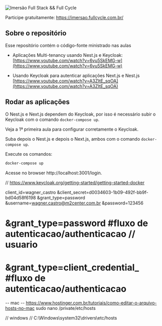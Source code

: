![Imersão Full Stack && Full Cycle](https://events-fullcycle.s3.amazonaws.com/events-fullcycle/static/site/img/grupo_4417.png)

Participe gratuitamente: https://imersao.fullcycle.com.br/

## Sobre o repositório
Esse repositório contém o código-fonte ministrado nas aulas 

* Aplicações Multi-tenancy usando Nest.js e Keycloak: [https://www.youtube.com/watch?v=6vu5SkEMG-w](https://www.youtube.com/watch?v=6vu5SkEMG-w)

* Usando Keycloak para autenticar aplicações Next.js e Nest.js [https://www.youtube.com/watch?v=A3ZItE_sqOA](https://www.youtube.com/watch?v=A3ZItE_sqOA)

## Rodar as aplicações

O Nest.js e Next.js dependem do Keycloak, por isso é necessário subir o Keycloak com o comando `docker-compose up`.

Veja a 1ª primeira aula para configurar corretamente o Keycloak.

Suba depois o Nest.js e depois o Next.js, ambos com o comando `docker-compose up`.

Execute os comandos:

```bash
docker-compose up
```

Acesse no browser http://localhost:3001/login.

// https://www.keycloak.org/getting-started/getting-started-docker


client_id=wagner_castro
&client_secret=d0034603-1b09-492f-bb9f-bd04d58f6198
&grant_type=password
&username=wagner.castro@m2center.com.br
&password=123456

# &grant_type=password #fluxo de autenticacao/authenticacao  // usuario
# &grant_type=client_credential_ #fluxo de autenticacao/authenticacao


-- mac
-- https://www.hostinger.com.br/tutoriais/como-editar-o-arquivo-hosts-no-mac
sudo nano /private/etc/hosts


// windows
// C:\Windows\system32\drivers\etc/hosts